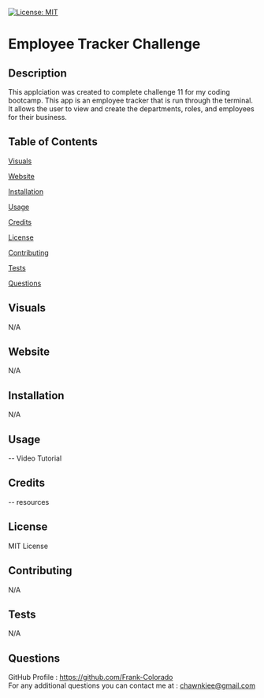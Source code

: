 [![License: MIT](https://img.shields.io/badge/License-MIT-yellow.svg)](https://opensource.org/licenses/MIT)

# Employee Tracker Challenge

## Description

This applciation was created to complete challenge 11 for my coding bootcamp. This app is an employee tracker that is run through the terminal. It allows the user to view and create the departments, roles, and employees for their business.

## Table of Contents

[Visuals](#visuals)

[Website](#website)

[Installation](#installation)

[Usage](#usage)

[Credits](#credits)

[License](#license)

[Contributing](#contributing)

[Tests](#tests)

[Questions](#questions)

## Visuals

N/A

## Website

N/A

## Installation

N/A

## Usage

-- Video Tutorial

## Credits

-- resources

## License

MIT License

## Contributing

N/A

## Tests

N/A

## Questions

GitHub Profile : https://github.com/Frank-Colorado  
For any additional questions you can contact me at : chawnkiee@gmail.com
